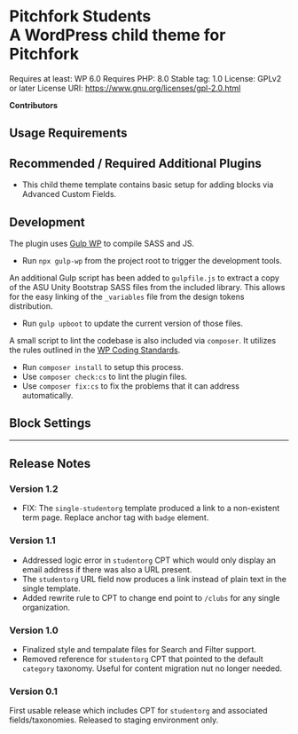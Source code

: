 # Pitchfork Students <br/> A WordPress child theme for Pitchfork

Requires at least: WP 6.0
Requires PHP: 8.0
Stable tag: 1.0
License: GPLv2 or later
License URI: https://www.gnu.org/licenses/gpl-2.0.html

**Contributors**

## Usage Requirements

## Recommended / Required Additional Plugins

- This child theme template contains basic setup for adding blocks via Advanced Custom Fields.

## Development

The plugin uses [Gulp WP](https://github.com/cr0ybot/gulp-wp) to compile SASS and JS.

- Run `npx gulp-wp` from the project root to trigger the development tools.

An additional Gulp script has been added to `gulpfile.js` to extract a copy of the ASU Unity Bootstrap SASS files from the included library. This allows for the easy linking of the `_variables` file from the design tokens distribution.

- Run `gulp upboot` to update the current version of those files.

A small script to lint the codebase is also included via `composer`. It utilizes the rules outlined in the [WP Coding Standards](https://github.com/WordPress/WordPress-Coding-Standards).

- Run `composer install` to setup this process.
- Use `composer check:cs` to lint the plugin files.
- Use `composer fix:cs` to fix the problems that it can address automatically.

## Block Settings

<hr>

## Release Notes

### Version 1.2

- FIX: The `single-studentorg` template produced a link to a non-existent term page. Replace anchor tag with `badge` element.

### Version 1.1

- Addressed logic error in `studentorg` CPT which would only display an email address if there was also a URL present.
- The `studentorg` URL field now produces a link instead of plain text in the single template.
- Added rewrite rule to CPT to change end point to `/clubs` for any single organization.

### Version 1.0

- Finalized style and tempalate files for Search and Filter support.
- Removed reference for `studentorg` CPT that pointed to the default `category` taxonomy. Useful for content migration nut no longer needed.

### Version 0.1

First usable release which includes CPT for `studentorg` and associated fields/taxonomies. Released to staging environment only.
